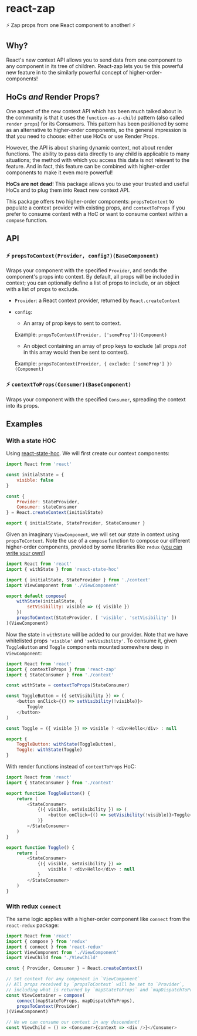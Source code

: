 # react-zap

:zap: Zap props from one React component to another! :zap:

## Why?

React's new context API allows you to send data from one component to any component in its tree of children. React-zap lets you tie this powerful new feature in to the similarly powerful concept of higher-order-components!

## HoCs _and_ Render Props?

One aspect of the new context API which has been much talked about in the community is that it uses the `function-as-a-child` pattern (also called `render props`) for its Consumers. This pattern has been positioned by some as an alternative to higher-order components, so the general impression is that you need to choose: either use HoCs or use Render Props.

However, the API is about sharing dynamic context, not about render functions. The ability to pass data directly to any child is applicable to many situations; the method with which you access this data is not relevant to the feature. And in fact, this feature can be combined with higher-order components to make it even more powerful!

**HoCs are not dead**! This package allows you to use your trusted and useful HoCs and to plug them into React new context API.

This package offers two higher-order components: `propsToContext` to populate a context provider with existing props, and `contextToProps` if you prefer to consume context with a HoC or want to consume context within a `compose` function.

## API

### :zap: `propsToContext(Provider, config?)(BaseComponent)`

Wraps your component with the specified `Provider`, and sends the component's props into context. By default, all props will be included in context; you can optionally define a list of props to include, or an object with a list of props to exclude.

*   `Provider`: a React context provider, returned by `React.createContext`
*   `config`:
    * An array of prop keys to sent to context.

    Example: `propsToContext(Provider, ['someProp'])(Component)`

    * An object containing an array of prop keys to exclude (all props _not_ in this array would then be sent to context).

    Example: `propsToContext(Provider, { exclude: ['someProp'] })(Component)`

### :zap: `contextToProps(Consumer)(BaseComponent)`

Wraps your component with the specified `Consumer`, spreading the context into its props.

## Examples

### With a state HOC

Using [react-state-hoc](troch/react-state-hoc). We will first create our context components:

```js
import React from 'react'

const initialState = {
    visible: false
}

const {
    Provider: StateProvider,
    Consumer: stateConsumer
} = React.createContext(initialState)

export { initialState, StateProvider, StateConsumer }
```

Given an imaginary `ViewComponent`, we will set our state in context using `propsToContext`. Note the use of a `compose` function to compose our different higher-order components, provided by some libraries like `redux` ([you can write your own!](https://gist.github.com/JamieMason/172460a36a0eaef24233e6edb2706f83))

```js
import React from 'react'
import { withState } from 'react-state-hoc'

import { initialState, StateProvider } from './context'
import ViewComponent from './ViewComponent'

export default compose(
    withState(initialState, {
        setVisibility: visible => ({ visible })
    })
    propsToContext(StateProvider, [ 'visible', 'setVisibility' ])
)(ViewComponent)
```

Now the state in `withState` will be added to our provider. Note that we have whitelisted props `'visible'` and `'setVisibility'`. To consume it, given `ToggleButton` and `Toggle` components mounted somewhere deep in `ViewComponent`:

```js
import React from 'react'
import { contextToProps } from 'react-zap'
import { StateConsumer } from './context'

const withState = contextToProps(StateConsumer)

const ToggleButton = ({ setVisibility }) => (
    <button onClick={() => setVisibility(!visible)}>
        Toggle
    </button>
)

const Toggle = ({ visible }) => visible ? <div>Hello</div> : null

export {
    ToggleButton: withState(ToggleButton),
    Toggle: withState(Toggle)
}
```

With render functions instead of `contextToProps` HoC:

```js
import React from 'react'
import { StateConsumer } from './context'

export function ToggleButton() {
    return (
        <StateConsumer>
            {({ visible, setVisibility }) => (
                <button onClick={() => setVisibility(!visible)}>Toggle</button>
            )}
        </StateConsumer>
    )
}

export function Toggle() {
    return (
        <StateConsumer>
            {({ visible, setVisibility }) =>
                visible ? <div>Hello</div> : null
            }
        </StateConsumer>
    )
}
```

### With redux `connect`

The same logic applies with a higher-order component like `connect` from the `react-redux` package:

```js
import React from 'react'
import { compose } from 'redux'
import { connect } from 'react-redux'
import ViewComponent from './ViewComponent'
import ViewChild from './ViewChild'

const { Provider, Consumer } = React.createContext()

// Set context for any component in `ViewComponent`
// All props received by `propsToContext` will be set to `Provider`,
// including what is returned by `mapStateToProps` and `mapDispatchToProps`
const ViewContainer = compose(
    connect(mapStateToProps, mapDispatchToProps),
    propsToContext(Provider)
)(ViewComponent)

// No we can consume our context in any descendant!
const ViewChild = () => <Consumer>{context => <div />}</Consumer>
```
